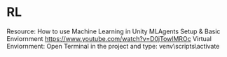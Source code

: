 # RL
Resource:
    How to use Machine Learning in Unity MLAgents Setup & Basic Enviornment https://www.youtube.com/watch?v=D0jTowlMROc
    Virtual Enviornment:
        Open Terminal in the project and type: venv\scripts\activate
        
